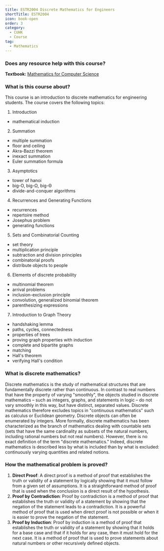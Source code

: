 ```yaml
---
title: ESTR2004 Discrete Mathematics for Engineers
shortTitle: ESTR2004
icon: book-open
order: 3
category:
  - CUHK
  - Course
tag:
  - Mathematics
---
```


### Does any resource help with this course?

**Textbook:** [Mathematics for Computer Science](https://people.csail.mit.edu/meyer/mcs.pdf)


### What is this course about?

This course is an introduction to discrete mathematics for engineering students. The course covers the following topics:

1. Introduction

- mathematical induction

2. Summation

- multiple summation
- floor and ceiling
- Akra-Bazzi theorem
- inexact summation
- Euler summation formula

3. Asymptotics

- tower of hanoi
- big-O, big-Ω, big-Θ
- divide-and-conquer algorithms

4. Recurrences and Generating Functions

- recurrences
- repertoire method
- Josephus problem
- generating functions

5. Sets and Combinatorial Counting

- set theory
- multiplication principle
- subtraction and division principles
- combinatorial proofs
- distribute objects to people

6. Elements of discrete probability

- multinomial theorem
- arrival problems
- inclusion-exclusion principle
- convolution, generalized binomial theorem
- parenthesizing expressions

7. Introduction to Graph Theory

- handshaking lemma
- paths, cycles, connectedness
- properties of trees
- proving graph properties with induction
- complete and bipartite graphs
- matching
- Hall's theorem
- verifying Hall's condition

### What is discrete mathematics?

Discrete mathematics is the study of mathematical structures that are fundamentally discrete rather than continuous. In contrast to real numbers that have the property of varying "smoothly", the objects studied in discrete mathematics – such as integers, graphs, and statements in logic – do not vary smoothly in this way, but have distinct, separated values. Discrete mathematics therefore excludes topics in "continuous mathematics" such as calculus or Euclidean geometry. Discrete objects can often be enumerated by integers. More formally, discrete mathematics has been characterized as the branch of mathematics dealing with countable sets (sets that have the same cardinality as subsets of the natural numbers, including rational numbers but not real numbers). However, there is no exact definition of the term "discrete mathematics." Indeed, discrete mathematics is described less by what is included than by what is excluded: continuously varying quantities and related notions.

### How the mathematical problem is proved?

1. **Direct Proof**: A direct proof is a method of proof that establishes the truth or validity of a statement by logically showing that it must follow from a given set of assumptions. It is a straightforward method of proof that is used when the conclusion is a direct result of the hypothesis.
2. **Proof by Contradiction**: Proof by contradiction is a method of proof that establishes the truth or validity of a statement by showing that the negation of the statement leads to a contradiction. It is a powerful method of proof that is used when direct proof is not possible or when it is easier to prove the negation of the statement.
3. **Proof by Induction**: Proof by induction is a method of proof that establishes the truth or validity of a statement by showing that it holds for a base case and that if it holds for any case, then it must hold for the next case. It is a method of proof that is used to prove statements about natural numbers or other recursively defined objects.
